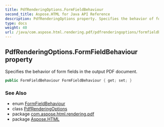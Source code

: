 ```yaml
---
title: PdfRenderingOptions.FormFieldBehaviour
second_title: Aspose.HTML for Java API Reference
description: PdfRenderingOptions property. Specifies the behavior of form fields in the output PDF document
type: docs
weight: 40
url: /java/com.aspose.html.rendering.pdf/pdfrenderingoptions/formfieldbehaviour/
---
```

## PdfRenderingOptions.FormFieldBehaviour property

Specifies the behavior of form fields in the output PDF document.

```java
public FormFieldBehaviour FormFieldBehaviour { get; set; }
```

### See Also

* enum [FormFieldBehaviour](../../formfieldbehaviour/)
* class [PdfRenderingOptions](../)
* package [com.aspose.html.rendering.pdf](../../../com.aspose.html.rendering.pdf/)
* package [Aspose.HTML](../../../)
